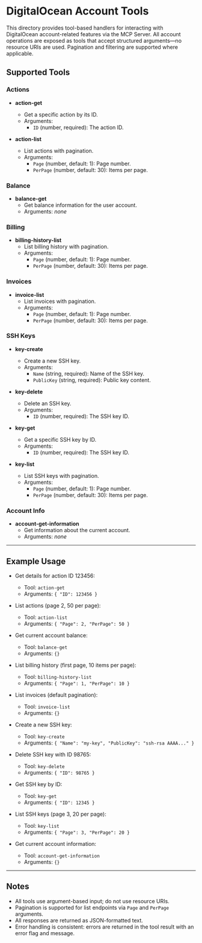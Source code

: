 # DigitalOcean Account Tools

This directory provides tool-based handlers for interacting with DigitalOcean account-related features via the MCP Server. All account operations are exposed as tools that accept structured arguments—no resource URIs are used. Pagination and filtering are supported where applicable.

## Supported Tools

### Actions

- **action-get**
  - Get a specific action by its ID.
  - Arguments:
    - `ID` (number, required): The action ID.

- **action-list**
  - List actions with pagination.
  - Arguments:
    - `Page` (number, default: 1): Page number.
    - `PerPage` (number, default: 30): Items per page.

### Balance

- **balance-get**
  - Get balance information for the user account.
  - Arguments: _none_

### Billing

- **billing-history-list**
  - List billing history with pagination.
  - Arguments:
    - `Page` (number, default: 1): Page number.
    - `PerPage` (number, default: 30): Items per page.

### Invoices

- **invoice-list**
  - List invoices with pagination.
  - Arguments:
    - `Page` (number, default: 1): Page number.
    - `PerPage` (number, default: 30): Items per page.

### SSH Keys

- **key-create**
  - Create a new SSH key.
  - Arguments:
    - `Name` (string, required): Name of the SSH key.
    - `PublicKey` (string, required): Public key content.

- **key-delete**
  - Delete an SSH key.
  - Arguments:
    - `ID` (number, required): The SSH key ID.

- **key-get**
  - Get a specific SSH key by ID.
  - Arguments:
    - `ID` (number, required): The SSH key ID.

- **key-list**
  - List SSH keys with pagination.
  - Arguments:
    - `Page` (number, default: 1): Page number.
    - `PerPage` (number, default: 30): Items per page.

### Account Info

- **account-get-information**
  - Get information about the current account.
  - Arguments: _none_

---

## Example Usage

- Get details for action ID 123456:
  - Tool: `action-get`
  - Arguments: `{ "ID": 123456 }`

- List actions (page 2, 50 per page):
  - Tool: `action-list`
  - Arguments: `{ "Page": 2, "PerPage": 50 }`

- Get current account balance:
  - Tool: `balance-get`
  - Arguments: `{}`

- List billing history (first page, 10 items per page):
  - Tool: `billing-history-list`
  - Arguments: `{ "Page": 1, "PerPage": 10 }`

- List invoices (default pagination):
  - Tool: `invoice-list`
  - Arguments: `{}`

- Create a new SSH key:
  - Tool: `key-create`
  - Arguments: `{ "Name": "my-key", "PublicKey": "ssh-rsa AAAA..." }`

- Delete SSH key with ID 98765:
  - Tool: `key-delete`
  - Arguments: `{ "ID": 98765 }`

- Get SSH key by ID:
  - Tool: `key-get`
  - Arguments: `{ "ID": 12345 }`

- List SSH keys (page 3, 20 per page):
  - Tool: `key-list`
  - Arguments: `{ "Page": 3, "PerPage": 20 }`

- Get current account information:
  - Tool: `account-get-information`
  - Arguments: `{}`

---

## Notes

- All tools use argument-based input; do not use resource URIs.
- Pagination is supported for list endpoints via `Page` and `PerPage` arguments.
- All responses are returned as JSON-formatted text.
- Error handling is consistent: errors are returned in the tool result with an error flag and message.